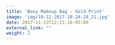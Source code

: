 ```yaml
---
title: 'Boxy Makeup Bag - Gold Print'
image: 'img/19-12-2017-18-24-24_21.jpg'
date: 2017-11-13T12:21:16-05:00
external_link: ""
weight: 2
---
```

